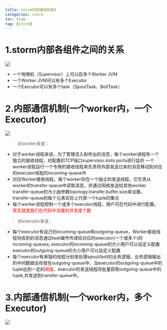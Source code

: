 ```yaml
---
title: storm内部通信机制1
categories: storm   
toc: true  
tag: [storm]
---
```



# 1.storm内部各组件之间的关系


![](http://ols7leonh.bkt.clouddn.com//assert/img/bigdata/storm/storm_tongxin/1.png)
 
* 一个物理机（Supervisor）上可以启多个Worker JVM
* 一个Worker JVM可以有多个Executor
* 一个Executor可以有多个task（SpoutTask、BoltTask）

<!--more-->

# 2.内部通信机制(一个worker内，一个Executor)



![](http://ols7leonh.bkt.clouddn.com//assert/img/bigdata/storm/storm_tongxin/2.png)
 
>对worker来说：

* 对于worker进程来说，为了管理流入和传出的消息，每个worker进程有一个独立的接收线程，对配置的TCP端口supervisor.slots.ports进行监听
 一个worker进程运行一个专用的接收线程来负责将外部发送过来的消息移动到对应的executor线程的incoming-queue中
* 对应Worker接收线程，每个worker存在一个独立的发送线程，它负责从worker的transfer-queue中读取消息，并通过网络发送给其他worker
   transfer-queue的大小由参数topology.transfer.buffer.size来设置。transfer-queue的每个元素实际上代表一个tuple的集合
* 每个worker进程控制一个或多个executor线程，用户可在代码中进行配置。<font color=red>其实就是我们在代码中设置的并发度个数</font>

>对executor来说：

* 每个executor有自己的incoming-queue和outgoing-queue，Worker接收线程将收到的消息通过task编号传递给对应的executor(一个或多个)的incoming-queues;
   executor的incoming-queue的大小用户可以自定义配置
   executor的outgoing-queue的大小用户可以自定义配置
* 每个executor有单独的线程分别来处理spout/bolt的业务逻辑，业务逻辑输出的中间数据会存放在outgoing-queue中，当executor的outgoing-queue中的tuple达到一定的<font color=red>阀值</font>，executor的发送线程将批量获取outgoing-queue中的tuple,并发送到transfer-queue中。


# 3.内部通信机制(一个worker内，多个Executor)



![](http://ols7leonh.bkt.clouddn.com//assert/img/bigdata/storm/storm_tongxin/3.png)


 
